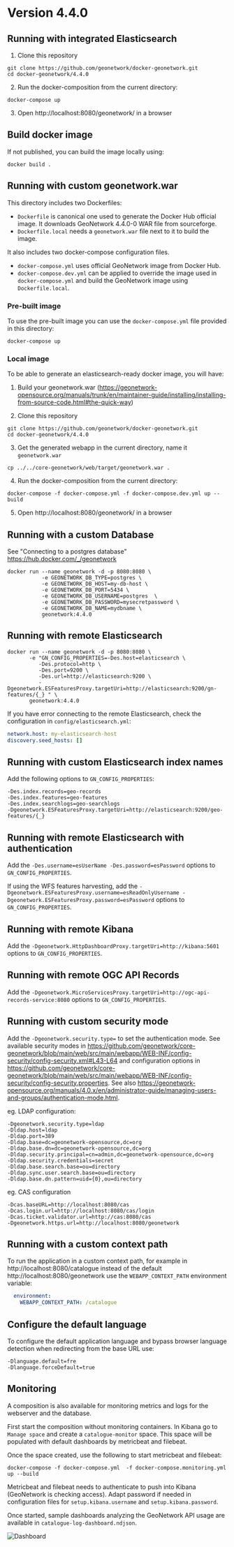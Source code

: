 # Version 4.4.0

## Running with integrated Elasticsearch

1. Clone this repository

```shell script
git clone https://github.com/geonetwork/docker-geonetwork.git
cd docker-geonetwork/4.4.0
```

2. Run the docker-composition from the current directory:

```shell script
docker-compose up
```

3. Open http://localhost:8080/geonetwork/ in a browser


## Build docker image

If not published, you can build the image locally using:

```shell script
docker build .
```

## Running with custom geonetwork.war


This directory includes two Dockerfiles:
* `Dockerfile` is canonical one used to generate the Docker Hub official 
image. It downloads GeoNetwork 4.4.0-0 WAR file from sourceforge.  
* `Dockerfile.local` needs a `geonetwork.war` file next to it to build
the image.

It also includes two docker-compose configuration files.
* `docker-compose.yml` uses official GeoNetwork image from Docker Hub.
* `docker-compose.dev.yml` can be applied to override the image used in 
`docker-compose.yml` and build the GeoNetwork image using `Dockerfile.local`.


### Pre-built image

To use the pre-built image you can use the `docker-compose.yml` file provided 
in this directory:

```shell script
docker-compose up 
```

### Local image

To be able to generate an elasticsearch-ready docker image, you will have:

1. Build your geonetwork.war (https://geonetwork-opensource.org/manuals/trunk/en/maintainer-guide/installing/installing-from-source-code.html#the-quick-way)

2. Clone this repository

```shell script
git clone https://github.com/geonetwork/docker-geonetwork.git
cd docker-geonetwork/4.4.0
```

3. Get the generated webapp in the current directory, name it `geonetwork.war`

```shell
cp ../../core-geonetwork/web/target/geonetwork.war .
```

4. Run the docker-composition from the current directory:

```shell script
docker-compose -f docker-compose.yml -f docker-compose.dev.yml up --build
```

5. Open http://localhost:8080/geonetwork/ in a browser

## Running with a custom Database

See "Connecting to a postgres database" https://hub.docker.com/_/geonetwork


```shell script
docker run --name geonetwork -d -p 8080:8080 \
           -e GEONETWORK_DB_TYPE=postgres \
           -e GEONETWORK_DB_HOST=my-db-host \
           -e GEONETWORK_DB_PORT=5434 \
           -e GEONETWORK_DB_USERNAME=postgres  \
           -e GEONETWORK_DB_PASSWORD=mysecretpassword \
           -e GEONETWORK_DB_NAME=mydbname \
           geonetwork:4.4.0
```

## Running with remote Elasticsearch

```shell script
docker run --name geonetwork -d -p 8080:8080 \
       -e "GN_CONFIG_PROPERTIES=-Des.host=elasticsearch \
          -Des.protocol=http \
          -Des.port=9200 \
          -Des.url=http://elasticsearch:9200 \
          -Dgeonetwork.ESFeaturesProxy.targetUri=http://elasticsearch:9200/gn-features/{_} " \
       geonetwork:4.4.0
```

If you have error connecting to the remote Elasticsearch, check the configuration in `config/elasticsearch.yml`:

```yaml
network.host: my-elasticsearch-host
discovery.seed_hosts: []
```

## Running with custom Elasticsearch index names

Add the following options to `GN_CONFIG_PROPERTIES`:

```
-Des.index.records=geo-records 
-Des.index.features=geo-features 
-Des.index.searchlogs=geo-searchlogs 
-Dgeonetwork.ESFeaturesProxy.targetUri=http://elasticsearch:9200/geo-features/{_}
```


## Running with remote Elasticsearch with authentication

Add the `-Des.username=esUserName -Des.password=esPassword` options to `GN_CONFIG_PROPERTIES`.

If using the WFS features harvesting, add the
`-Dgeonetwork.ESFeaturesProxy.username=esReadOnlyUsername -Dgeonetwork.ESFeaturesProxy.password=esPassword` options to `GN_CONFIG_PROPERTIES`.


## Running with remote Kibana

Add the `-Dgeonetwork.HttpDashboardProxy.targetUri=http://kibana:5601` options to `GN_CONFIG_PROPERTIES`.


## Running with remote OGC API Records

Add the `-Dgeonetwork.MicroServicesProxy.targetUri=http://ogc-api-records-service:8080` options to `GN_CONFIG_PROPERTIES`.


## Running with custom security mode

Add the `-Dgeonetwork.security.type=` to set the authentication mode. See available security modes in https://github.com/geonetwork/core-geonetwork/blob/main/web/src/main/webapp/WEB-INF/config-security/config-security.xml#L43-L64 and configuration options in https://github.com/geonetwork/core-geonetwork/blob/main/web/src/main/webapp/WEB-INF/config-security/config-security.properties. See also https://geonetwork-opensource.org/manuals/4.0.x/en/administrator-guide/managing-users-and-groups/authentication-mode.html.


eg. LDAP configuration:
```
-Dgeonetwork.security.type=ldap
-Dldap.host=ldap
-Dldap.port=389
-Dldap.base=dc=geonetwork-opensource,dc=org
-Dldap.base.dn=dc=geonetwork-opensource,dc=org
-Dldap.security.principal=cn=admin,dc=geonetwork-opensource,dc=org
-Dldap.security.credentials=secret
-Dldap.base.search.base=ou=directory
-Dldap.sync.user.search.base=ou=directory
-Dldap.base.dn.pattern=uid={0},ou=directory
```

eg. CAS configuration
```
-Dcas.baseURL=http://localhost:8080/cas
-Dcas.login.url=http://localhost:8080/cas/login
-Dcas.ticket.validator.url=http://cas:8080/cas
-Dgeonetwork.https.url=http://localhost:8080/geonetwork
```


## Running with a custom context path

To run the application in a custom context path, for example in http://localhost:8080/catalogue instead of the default http://localhost:8080/geonetwork use the `WEBAPP_CONTEXT_PATH` environment variable:
```yaml
  environment:
    WEBAPP_CONTEXT_PATH: /catalogue
```
## Configure the default language

To configure the default application language and bypass browser language detection when redirecting from the base URL use: 

```
-Dlanguage.default=fre
-Dlanguage.forceDefault=true
```


## Monitoring

A composition is also available for monitoring metrics and logs 
for the webserver and the database. 

First start the composition without monitoring containers.
In Kibana go to `Manage space` and create a `catalogue-monitor` space.
This space will be populated with default dashboards by metricbeat and filebeat.

Once the space created, use the following to start metricbeat and filebeat:

```shell script
docker-compose -f docker-compose.yml  -f docker-compose.monitoring.yml up --build 
```

Metricbeat and filebeat needs to authenticate to push into Kibana (GeoNetwork is checking access). Adapt password
 if needed in configuration files for `setup.kibana.username` and `setup.kibana.password`. 

Once started, sample dashboards analyzing the GeoNetwork API usage are available in `catalogue-log-dashboard.ndjson`.

![Dashboard](catalogue-log-dashboard.png)
